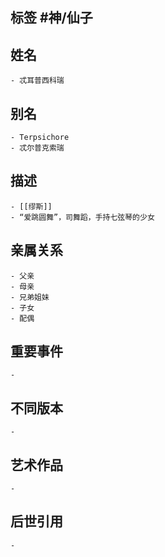 ## 标签  #神/仙子
## 姓名
	- 忒耳普西科瑞
## 别名
	- Terpsichore
	- 忒尔普克索瑞
## 描述
	- [[缪斯]]
	- “爱跳圆舞”，司舞蹈，手持七弦琴的少女
## 亲属关系
	- 父亲
	- 母亲
	- 兄弟姐妹
	- 子女
	- 配偶
## 重要事件
	-
## 不同版本
	-
## 艺术作品
	-
## 后世引用
	-
